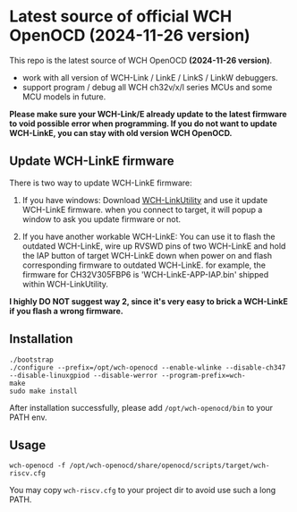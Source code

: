 # Latest source of official WCH OpenOCD (2024-11-26 version)

This repo is the latest source of WCH OpenOCD **(2024-11-26 version)**.

- work with all version of WCH-Link / LinkE / LinkS / LinkW debuggers.
- support program / debug all WCH ch32v/x/l series MCUs and some MCU models in future.

**Please make sure your WCH-Link/E already update to the latest firmware to void possible error when programming. If you do not want to update WCH-LinkE, you can stay with old version WCH OpenOCD.**

## Update WCH-LinkE firmware

There is two way to update WCH-LinkE firmware:

1. If you have windows:
Download [WCH-LinkUtility](https://www.wch.cn/downloads/WCH-LinkUtility_ZIP.html) and use it update WCH-LinkE firmware. when you connect to target, it will popup a window to ask you update firmware or not.

3. If you have another workable WCH-LinkE:
You can use it to flash the outdated WCH-LinkE, wire up RVSWD pins of two WCH-LinkE and hold the IAP button of target WCH-LinkE down when power on and flash corresponding firmware to outdated WCH-LinkE. for example, the firmware for CH32V305FBP6 is 'WCH-LinkE-APP-IAP.bin' shipped within WCH-LinkUtility.

**I highly DO NOT suggest way 2, since it's very easy to brick a WCH-LinkE if you flash a wrong firmware.**



## Installation

```
./bootstrap
./configure --prefix=/opt/wch-openocd --enable-wlinke --disable-ch347 --disable-linuxgpiod --disable-werror --program-prefix=wch-
make
sudo make install
```

After installation successfully, please add `/opt/wch-openocd/bin` to your PATH env.

## Usage

```
wch-openocd -f /opt/wch-openocd/share/openocd/scripts/target/wch-riscv.cfg

```

You may copy `wch-riscv.cfg` to your project dir to avoid use such a long PATH.

